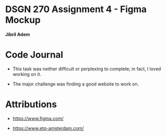 # DSGN 270 Assignment 4 - Figma Mockup

#### Jibril Adem

# Code Journal

- This task was neither difficult or perplexing to complete; in fact, I loved working on it.

- The major challenge was finding a good website to work on.

# Attributions

- https://www.figma.com/

- https://www.etq-amsterdam.com/
